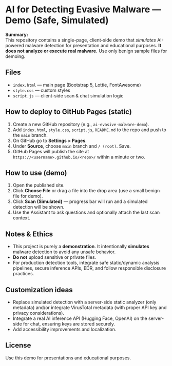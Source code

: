 # AI for Detecting Evasive Malware — Demo (Safe, Simulated)

**Summary:**  
This repository contains a single-page, client-side demo that *simulates* AI-powered malware detection for presentation and educational purposes. **It does not analyze or execute real malware.** Use only benign sample files for demoing.

## Files
- `index.html` — main page (Bootstrap 5, Lottie, FontAwesome)
- `style.css` — custom styles
- `script.js` — client-side scan & chat simulation logic

## How to deploy to GitHub Pages (static)
1. Create a new GitHub repository (e.g., `ai-evasive-malware-demo`).
2. Add `index.html`, `style.css`, `script.js`, `README.md` to the repo and push to the `main` branch.
3. On GitHub go to **Settings > Pages**.
4. Under **Source**, choose `main` branch and `/ (root)`. Save.
5. GitHub Pages will publish the site at `https://<username>.github.io/<repo>/` within a minute or two.

## How to use (demo)
1. Open the published site.
2. Click **Choose File** or drag a file into the drop area (use a small benign file for demo).
3. Click **Scan (Simulated)** — progress bar will run and a simulated detection will be shown.
4. Use the Assistant to ask questions and optionally attach the last scan context.

## Notes & Ethics
- This project is purely a **demonstration**. It intentionally **simulates** malware detection to avoid any unsafe behavior.
- **Do not** upload sensitive or private files.
- For production detection tools, integrate safe static/dynamic analysis pipelines, secure inference APIs, EDR, and follow responsible disclosure practices.

## Customization ideas
- Replace simulated detection with a server-side static analyzer (only metadata) and/or integrate VirusTotal metadata (with proper API key and privacy considerations).
- Integrate a real AI inference API (Hugging Face, OpenAI) on the server-side for chat, ensuring keys are stored securely.
- Add accessibility improvements and localization.

## License
Use this demo for presentations and educational purposes.
